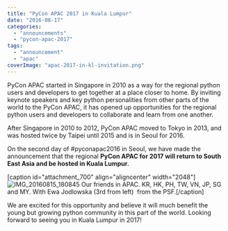 ```yaml
---
title: "PyCon APAC 2017 in Kuala Lumpur"
date: "2016-08-17"
categories: 
  - "announcements"
  - "pycon-apac-2017"
tags: 
  - "announcement"
  - "apac"
coverImage: "apac-2017-in-kl-invitation.png"
---
```


PyCon APAC started in Singapore in 2010 as a way for the regional python users and developers to get together at a place closer to home. By inviting keynote speakers and key python personalities from other parts of the world to the PyCon APAC, it has opened up opportunities for the regional python users and developers to collaborate and learn from one another.

After Singapore in 2010 to 2012, PyCon APAC moved to Tokyo in 2013, and was hosted twice by Taipei until 2015 and is in Seoul for 2016.

On the second day of #pyconapac2016 in Seoul, we have made the announcement that the regional **PyCon APAC for 2017 will return to South East Asia and be hosted in Kuala Lumpur.**

\[caption id="attachment\_700" align="aligncenter" width="2048"\]![IMG_20160815_180845](images/img_20160815_180845.jpg) Our friends in APAC. KR, HK, PH, TW, VN, JP, SG and MY. With Ewa Jodlowska (3rd from left)  from the PSF.\[/caption\]

We are excited for this opportunity and believe it will much benefit the young but growing python community in this part of the world. Looking forward to seeing you in Kuala Lumpur in 2017!
